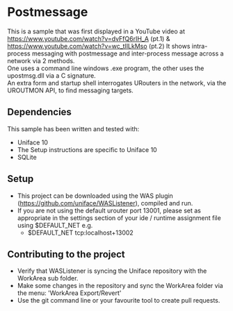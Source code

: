 # Postmessage #

This is a sample that was first displayed in a YouTube video at https://www.youtube.com/watch?v=dvFfQ6rIH_A (pt.1) & https://www.youtube.com/watch?v=wc_tIlLkMso (pt.2)
It shows intra-process messaging with postmessage and inter-process message across a network via 2 methods.  
One uses a command line windows .exe program, the other uses the upostmsg.dll via a C signature.  
An extra form and startup shell interrogates URouters in the network, via the UROUTMON API, to find messaging targets.

## Dependencies ##

This sample has been written and tested with:

 * Uniface 10
 * The Setup instructions are specific to Uniface 10
 * SQLite

## Setup ##

 * This project can be downloaded using the WAS plugin (https://github.com/uniface/WASListener), compiled and run.
 * If you are not using the default urouter port 13001, please set as appropriate in the settings section of your ide / runtime assignment file using $DEFAULT_NET e.g.
   *  $DEFAULT_NET tcp:localhost+13002

 
## Contributing to the project ##
 
 * Verify that WASListener is syncing the Uniface repository with the WorkArea sub folder.
 * Make some changes in the repository and sync the WorkArea folder via the menu: 'WorkArea Export/Revert'
 * Use the git command line or your favourite tool to create pull requests.

